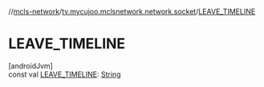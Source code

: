 //[mcls-network](../../index.md)/[tv.mycujoo.mclsnetwork.network.socket](index.md)/[LEAVE_TIMELINE](-l-e-a-v-e_-t-i-m-e-l-i-n-e.md)

# LEAVE_TIMELINE

[androidJvm]\
const val [LEAVE_TIMELINE](-l-e-a-v-e_-t-i-m-e-l-i-n-e.md): [String](https://kotlinlang.org/api/latest/jvm/stdlib/kotlin/-string/index.html)

